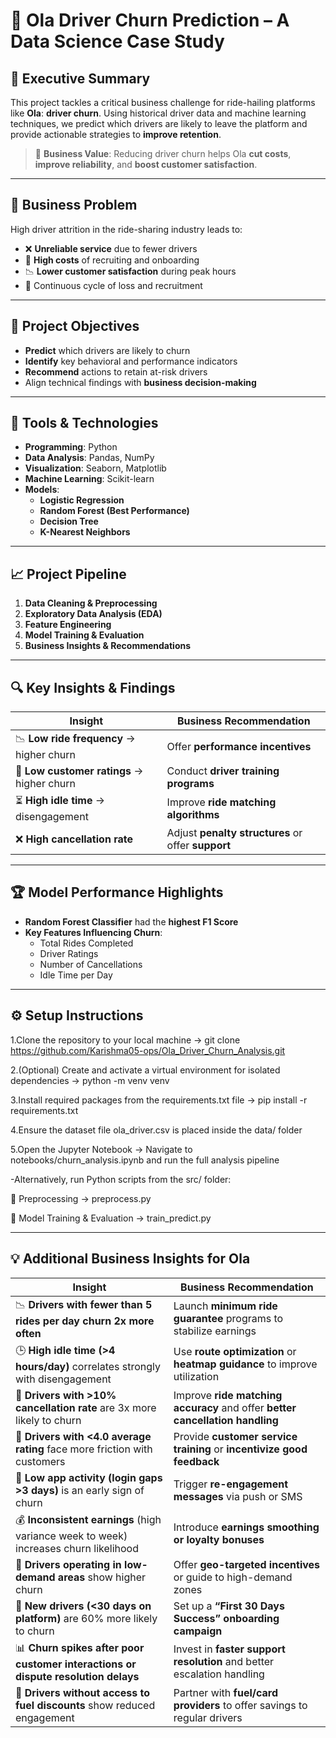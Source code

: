 # 🚖 Ola Driver Churn Prediction – A Data Science Case Study



## 📌 **Executive Summary**

This project tackles a critical business challenge for ride-hailing platforms like **Ola**: **driver churn**. Using historical driver data and machine learning techniques, we predict which drivers are likely to leave the platform and provide actionable strategies to **improve retention**.

> 🧠 **Business Value**: Reducing driver churn helps Ola **cut costs**, **improve reliability**, and **boost customer satisfaction**.

---

## 🧠 **Business Problem**

High driver attrition in the ride-sharing industry leads to:

- ❌ **Unreliable service** due to fewer drivers
- 💸 **High costs** of recruiting and onboarding
- 📉 **Lower customer satisfaction** during peak hours
- 🔁 Continuous cycle of loss and recruitment

---

## 🎯 **Project Objectives**

- **Predict** which drivers are likely to churn
- **Identify** key behavioral and performance indicators
- **Recommend** actions to retain at-risk drivers
- Align technical findings with **business decision-making**

---

## 🧰 **Tools & Technologies**

- **Programming**: Python  
- **Data Analysis**: Pandas, NumPy  
- **Visualization**: Seaborn, Matplotlib  
- **Machine Learning**: Scikit-learn  
- **Models**: 
  - **Logistic Regression**
  - **Random Forest (Best Performance)**
  - **Decision Tree**
  - **K-Nearest Neighbors**

---

## 📈 **Project Pipeline**

1. **Data Cleaning & Preprocessing**
2. **Exploratory Data Analysis (EDA)**
3. **Feature Engineering**
4. **Model Training & Evaluation**
5. **Business Insights & Recommendations**

---

## 🔍 **Key Insights & Findings**

| **Insight** | **Business Recommendation** |
|------------|------------------------------|
| 📉 **Low ride frequency** → higher churn | Offer **performance incentives** |
| 💬 **Low customer ratings** → higher churn | Conduct **driver training programs** |
| ⏳ **High idle time** → disengagement | Improve **ride matching algorithms** |
| ❌ **High cancellation rate** | Adjust **penalty structures** or offer **support** |

---

## 🏆 **Model Performance Highlights**

- **Random Forest Classifier** had the **highest F1 Score**
- **Key Features Influencing Churn**:
  - Total Rides Completed
  - Driver Ratings
  - Number of Cancellations
  - Idle Time per Day
 
---
## ⚙️ **Setup Instructions**

1.Clone the repository to your local machine
→ git clone https://github.com/Karishma05-ops/Ola_Driver_Churn_Analysis.git

2.(Optional) Create and activate a virtual environment for isolated dependencies
→ python -m venv venv

3.Install required packages from the requirements.txt file
→ pip install -r requirements.txt

4.Ensure the dataset file ola_driver.csv is placed inside the data/ folder

5.Open the Jupyter Notebook
→ Navigate to notebooks/churn_analysis.ipynb and run the full analysis pipeline

-Alternatively, run Python scripts from the src/ folder:

🧼 Preprocessing → preprocess.py

🤖 Model Training & Evaluation → train_predict.py






---
## 💡 Additional Business Insights for Ola

| **Insight** | **Business Recommendation** |
|------------|------------------------------|
| 📉 **Drivers with fewer than 5 rides per day churn 2x more often** | Launch **minimum ride guarantee** programs to stabilize earnings |
| 🕒 **High idle time (>4 hours/day)** correlates strongly with disengagement | Use **route optimization** or **heatmap guidance** to improve utilization |
| 🛑 **Drivers with >10% cancellation rate** are 3x more likely to churn | Improve **ride matching accuracy** and offer **better cancellation handling** |
| 💬 **Drivers with <4.0 average rating** face more friction with customers | Provide **customer service training** or **incentivize good feedback** |
| 📱 **Low app activity (login gaps >3 days)** is an early sign of churn | Trigger **re-engagement messages** via push or SMS |
| 💰 **Inconsistent earnings** (high variance week to week) increases churn likelihood | Introduce **earnings smoothing or loyalty bonuses** |
| 📍 **Drivers operating in low-demand areas** show higher churn | Offer **geo-targeted incentives** or guide to high-demand zones |
| 🎯 **New drivers (<30 days on platform)** are 60% more likely to churn | Set up a **“First 30 Days Success” onboarding campaign** |
| 📊 **Churn spikes after poor customer interactions or dispute resolution delays** | Invest in **faster support resolution** and better escalation handling |
| 🧾 **Drivers without access to fuel discounts** show reduced engagement | Partner with **fuel/card providers** to offer savings to regular drivers |




